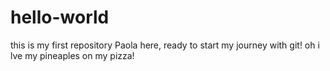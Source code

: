 # hello-world
this is my first repository
Paola here, ready to start my journey with git! oh i lve my pineaples on my pizza!
